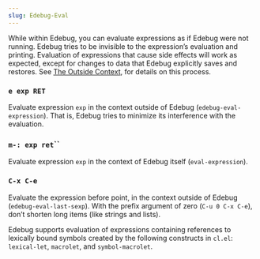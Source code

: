 ```yaml
---
slug: Edebug-Eval
---
```


While within Edebug, you can evaluate expressions as if Edebug were not running. Edebug tries to be invisible to the expression’s evaluation and printing. Evaluation of expressions that cause side effects will work as expected, except for changes to data that Edebug explicitly saves and restores. See [The Outside Context](The-Outside-Context), for details on this process.

### `e exp RET`

Evaluate expression `exp` in the context outside of Edebug (`edebug-eval-expression`). That is, Edebug tries to minimize its interference with the evaluation.

### <span className="tag m-:expret">`m-: exp ret`</span>``

Evaluate expression `exp` in the context of Edebug itself (`eval-expression`).

### `C-x C-e`

Evaluate the expression before point, in the context outside of Edebug (`edebug-eval-last-sexp`). With the prefix argument of zero (`C-u 0 C-x C-e`), don’t shorten long items (like strings and lists).

Edebug supports evaluation of expressions containing references to lexically bound symbols created by the following constructs in `cl.el`: `lexical-let`, `macrolet`, and `symbol-macrolet`.

